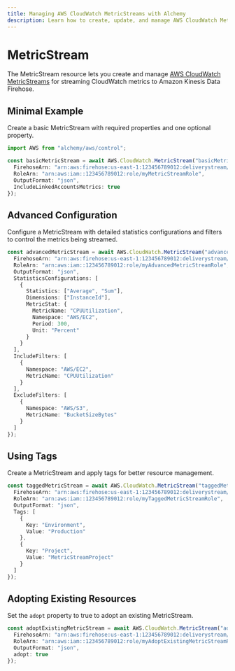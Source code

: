 ```yaml
---
title: Managing AWS CloudWatch MetricStreams with Alchemy
description: Learn how to create, update, and manage AWS CloudWatch MetricStreams using Alchemy Cloud Control.
---
```


# MetricStream

The MetricStream resource lets you create and manage [AWS CloudWatch MetricStreams](https://docs.aws.amazon.com/cloudwatch/latest/userguide/) for streaming CloudWatch metrics to Amazon Kinesis Data Firehose.

## Minimal Example

Create a basic MetricStream with required properties and one optional property.

```ts
import AWS from "alchemy/aws/control";

const basicMetricStream = await AWS.CloudWatch.MetricStream("basicMetricStream", {
  FirehoseArn: "arn:aws:firehose:us-east-1:123456789012:deliverystream/myFirehose",
  RoleArn: "arn:aws:iam::123456789012:role/myMetricStreamRole",
  OutputFormat: "json",
  IncludeLinkedAccountsMetrics: true
});
```

## Advanced Configuration

Configure a MetricStream with detailed statistics configurations and filters to control the metrics being streamed.

```ts
const advancedMetricStream = await AWS.CloudWatch.MetricStream("advancedMetricStream", {
  FirehoseArn: "arn:aws:firehose:us-east-1:123456789012:deliverystream/myAdvancedFirehose",
  RoleArn: "arn:aws:iam::123456789012:role/myAdvancedMetricStreamRole",
  OutputFormat: "json",
  StatisticsConfigurations: [
    {
      Statistics: ["Average", "Sum"],
      Dimensions: ["InstanceId"],
      MetricStat: {
        MetricName: "CPUUtilization",
        Namespace: "AWS/EC2",
        Period: 300,
        Unit: "Percent"
      }
    }
  ],
  IncludeFilters: [
    {
      Namespace: "AWS/EC2",
      MetricName: "CPUUtilization"
    }
  ],
  ExcludeFilters: [
    {
      Namespace: "AWS/S3",
      MetricName: "BucketSizeBytes"
    }
  ]
});
```

## Using Tags

Create a MetricStream and apply tags for better resource management.

```ts
const taggedMetricStream = await AWS.CloudWatch.MetricStream("taggedMetricStream", {
  FirehoseArn: "arn:aws:firehose:us-east-1:123456789012:deliverystream/myTaggedFirehose",
  RoleArn: "arn:aws:iam::123456789012:role/myTaggedMetricStreamRole",
  OutputFormat: "json",
  Tags: [
    {
      Key: "Environment",
      Value: "Production"
    },
    {
      Key: "Project",
      Value: "MetricStreamProject"
    }
  ]
});
```

## Adopting Existing Resources

Set the `adopt` property to true to adopt an existing MetricStream.

```ts
const adoptExistingMetricStream = await AWS.CloudWatch.MetricStream("adoptExistingMetricStream", {
  FirehoseArn: "arn:aws:firehose:us-east-1:123456789012:deliverystream/myExistingFirehose",
  RoleArn: "arn:aws:iam::123456789012:role/myAdoptExistingMetricStreamRole",
  OutputFormat: "json",
  adopt: true
});
```